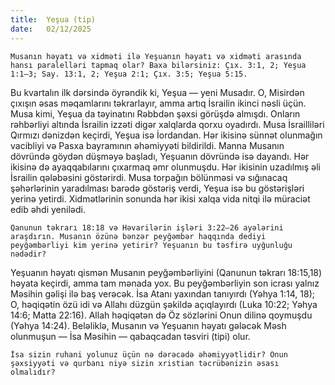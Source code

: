 ```yaml
---
title:  Yeşua (tip)
date:   02/12/2025
---
```


`Musanın həyatı və xidməti ilə Yeşuanın həyatı və xidməti arasında hansı paralelləri tapmaq olar? Baxa bilərsiniz: Çıx. 3:1, 2; Yeşua 1:1–3; Say. 13:1, 2; Yeşua 2:1; Çıx. 3:5; Yeşua 5:15.`

Bu kvartalın ilk dərsində öyrəndik ki, Yeşua — yeni Musadır. O, Misirdən çıxışın əsas məqamlarını təkrarlayır, amma artıq İsrailin ikinci nəsli üçün. Musa kimi, Yeşua da təyinatını Rəbbdən şəxsi görüşdə almışdı. Onların rəhbərliyi altında İsrailin izzəti digər xalqlarda qorxu oyadırdı. Musa İsrailliləri Qırmızı dənizdən keçirdi, Yeşua isə İordandan. Hər ikisinə sünnət olunmağın vacibliyi və Pasxa bayramının əhəmiyyəti bildirildi. Manna Musanın dövründə göydən düşməyə başladı, Yeşuanın dövründə isə dayandı. Hər ikisinə də ayaqqabılarını çıxarmaq əmr olunmuşdu. Hər ikisinin uzadılmış əli İsrailin qələbəsini göstərirdi. Musa torpağın bölünməsi və sığınacaq şəhərlərinin yaradılması barədə göstəriş verdi, Yeşua isə bu göstərişləri yerinə yetirdi. Xidmətlərinin sonunda hər ikisi xalqa vida nitqi ilə müraciət edib əhdi yenilədi.

`Qanunun təkrarı 18:18 və Həvarilərin işləri 3:22–26 ayələrini araşdırın. Musanın özünə bənzər peyğəmbər haqqında dediyi peyğəmbərliyi kim yerinə yetirir? Yeşuanın bu təsfirə uyğunluğu nədədir?`

Yeşuanın həyatı qismən Musanın peyğəmbərliyini (Qanunun təkrarı 18:15,18) həyata keçirdi, amma tam mənada yox. Bu peyğəmbərliyin son icrası yalnız Məsihin gəlişi ilə baş verəcək. İsa Atanı yaxından tanıyırdı (Yəhya 1:14, 18); O, həqiqətin özü idi və Allahı düzgün şəkildə açıqlayırdı (Luka 10:22; Yəhya 14:6; Matta 22:16). Allah həqiqətən də Öz sözlərini Onun dilinə qoymuşdu (Yəhya 14:24). Beləliklə, Musanın və Yeşuanın həyatı gələcək Məsh olunmuşun — İsa Məsihin — qabaqcadan təsviri (tipi) olur.

`İsa sizin ruhani yolunuz üçün nə dərəcədə əhəmiyyətlidir? Onun şəxsiyyəti və qurbanı niyə sizin xristian təcrübənizin əsası olmalıdır?`